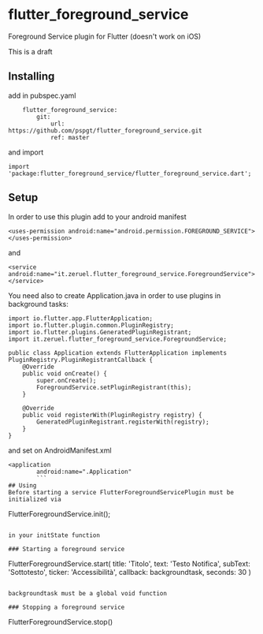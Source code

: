 # flutter_foreground_service

Foreground Service plugin for Flutter (doesn't work on iOS)

This is a draft

## Installing

add in pubspec.yaml

```
    flutter_foreground_service:
        git:
            url: https://github.com/pspgt/flutter_foreground_service.git
            ref: master
```
and import

```
import 'package:flutter_foreground_service/flutter_foreground_service.dart';
```

## Setup

In order to use this plugin add to your android manifest

``` <uses-permission android:name="android.permission.FOREGROUND_SERVICE"></uses-permission> ```

and

``` <service android:name="it.zeruel.flutter_foreground_service.ForegroundService"></service> ```

You need also to create Application.java in order to use plugins in background tasks:

```
import io.flutter.app.FlutterApplication;
import io.flutter.plugin.common.PluginRegistry;
import io.flutter.plugins.GeneratedPluginRegistrant;
import it.zeruel.flutter_foreground_service.ForegroundService;

public class Application extends FlutterApplication implements PluginRegistry.PluginRegistrantCallback {
    @Override
    public void onCreate() {
        super.onCreate();
        ForegroundService.setPluginRegistrant(this);
    }

    @Override
    public void registerWith(PluginRegistry registry) {
        GeneratedPluginRegistrant.registerWith(registry);
    }
}
```

and set on AndroidManifest.xml

```
<application
        android:name=".Application"
        ```
## Using
Before starting a service FlutterForegroundServicePlugin must be initialized via

```
FlutterForegroundService.init();
```

in your initState function

### Starting a foreground service

```
FlutterForegroundService.start(
                    title: 'Titolo',
                    text: 'Testo Notifica',
                    subText: 'Sottotesto',
                    ticker: 'Accessibilità',
                    callback: backgroundtask,
                    seconds: 30
                    )
```

backgroundtask must be a global void function

### Stopping a foreground service

```
FlutterForegroundService.stop()
```

